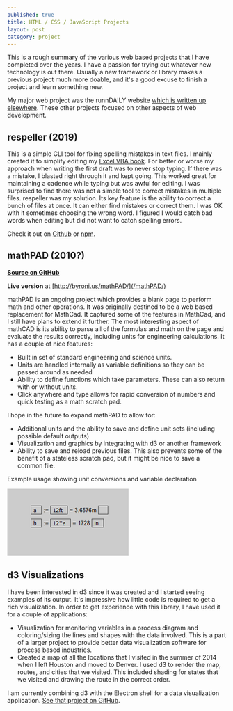 ```yaml
---
published: true
title: HTML / CSS / JavaScript Projects
layout: post
category: project
---
```


This is a rough summary of the various web based projects that I have completed over the years. I have a passion for trying out whatever new technology is out there. Usually a new framework or library makes a previous project much more doable, and it's a good excuse to finish a project and learn something new.

My major web project was the runnDAILY website [which is written up elsewhere](/project/runndaily-portfolio-page/). These other projects focused on other aspects of web development.

## respeller (2019)

This is a simple CLI tool for fixing spelling mistakes in text files. I mainly created it to simplify editing my [Excel VBA book](/projects/excel-vba-book). For better or worse my approach when writing the first draft was to never stop typing. If there was a mistake, I blasted right through it and kept going. This worked great for maintaining a cadence while typing but was awful for editing. I was surprised to find there was not a simple tool to correct mistakes in multiple files. respeller was my solution. Its key feature is the ability to correct a bunch of files at once. It can either find mistakes or correct them. I was OK with it sometimes choosing the wrong word. I figured I would catch bad words when editing but did not want to catch spelling errors.

Check it out on [Github](https://github.com/byronwall/respeller) or [npm](https://www.npmjs.com/package/respeller).

## mathPAD (2010?)

[**Source on GitHub**](https://github.com/byronwall/mathPAD)

**Live version** at [http://byroni.us/mathPAD/](/mathPAD/)

mathPAD is an ongoing project which provides a blank page to perform math and other operations. It was originally destined to be a web based replacement for MathCad. It captured some of the features in MathCad, and I still have plans to extend it further. The most interesting aspect of mathCAD is its ability to parse all of the formulas and math on the page and evaluate the results correctly, including units for engineering calculations. It has a couple of nice features:

- Built in set of standard engineering and science units.
- Units are handled internally as variable definitions so they can be passed around as needed
- Ability to define functions which take parameters. These can also return with or without units.
- Click anywhere and type allows for rapid conversion of numbers and quick testing as a math scratch pad.

I hope in the future to expand mathPAD to allow for:

- Additional units and the ability to save and define unit sets (including possible default outputs)
- Visualization and graphics by integrating with d3 or another framework
- Ability to save and reload previous files. This also prevents some of the benefit of a stateless scratch pad, but it might be nice to save a common file.

Example usage showing unit conversions and variable declaration

![Example](/images/posts/mathpad.png)

## d3 Visualizations

I have been interested in d3 since it was created and I started seeing examples of its output. It's impressive how little code is required to get a rich visualization. In order to get experience with this library, I have used it for a couple of applications:

- Visualization for monitoring variables in a process diagram and coloring/sizing the lines and shapes with the data involved. This is a part of a larger project to provide better data visualization software for process based industries.
- Created a map of all the locations that I visited in the summer of 2014 when I left Houston and moved to Denver. I used d3 to render the map, routes, and cities that we visited. This included shading for states that we visited and drawing the route in the correct order.

I am currently combining d3 with the Electron shell for a data visualization application. [See that project on GitHub](https://github.com/byronwall/data-viz-electron).
